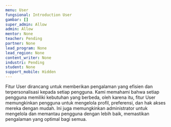 ```yaml
---
menu: User
fungsional: Introduction User
gambar: []
super_admin: Allow
admin: Allow
mentor: None
teacher: Pending
partner: None
lead_program: None
lead_region: None
content_writer: None
industri: Pending
student: None
support_mobile: Hidden
---
```

Fitur User dirancang untuk memberikan pengalaman yang efisien dan terpersonalisasi kepada setiap pengguna. Kami memahami bahwa setiap pengguna memiliki kebutuhan yang berbeda, oleh karena itu, fitur User memungkinkan pengguna untuk mengelola profil, preferensi, dan hak akses mereka dengan mudah. Ini juga memungkinkan administrator untuk mengelola dan memantau pengguna dengan lebih baik, memastikan pengalaman yang optimal bagi semua.